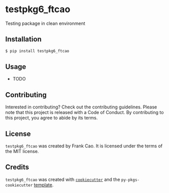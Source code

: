 # testpkg6_ftcao

Testing package in clean environment

## Installation

```bash
$ pip install testpkg6_ftcao
```

## Usage

- TODO

## Contributing

Interested in contributing? Check out the contributing guidelines. Please note that this project is released with a Code of Conduct. By contributing to this project, you agree to abide by its terms.

## License

`testpkg6_ftcao` was created by Frank Cao. It is licensed under the terms of the MIT license.

## Credits

`testpkg6_ftcao` was created with [`cookiecutter`](https://cookiecutter.readthedocs.io/en/latest/) and the `py-pkgs-cookiecutter` [template](https://github.com/py-pkgs/py-pkgs-cookiecutter).
